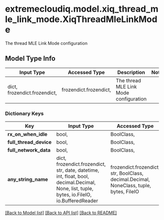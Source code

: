 # extremecloudiq.model.xiq_thread_mle_link_mode.XiqThreadMleLinkMode

The thread MLE Link Mode configuration

## Model Type Info
Input Type | Accessed Type | Description | Notes
------------ | ------------- | ------------- | -------------
dict, frozendict.frozendict,  | frozendict.frozendict,  | The thread MLE Link Mode configuration | 

### Dictionary Keys
Key | Input Type | Accessed Type | Description | Notes
------------ | ------------- | ------------- | ------------- | -------------
**rx_on_when_idle** | bool,  | BoolClass,  |  | [optional] 
**full_thread_device** | bool,  | BoolClass,  |  | [optional] 
**full_network_data** | bool,  | BoolClass,  |  | [optional] 
**any_string_name** | dict, frozendict.frozendict, str, date, datetime, int, float, bool, decimal.Decimal, None, list, tuple, bytes, io.FileIO, io.BufferedReader | frozendict.frozendict, str, BoolClass, decimal.Decimal, NoneClass, tuple, bytes, FileIO | any string name can be used but the value must be the correct type | [optional]

[[Back to Model list]](../../README.md#documentation-for-models) [[Back to API list]](../../README.md#documentation-for-api-endpoints) [[Back to README]](../../README.md)

